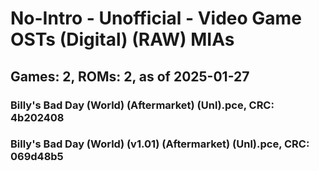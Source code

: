 # No-Intro - Unofficial - Video Game OSTs (Digital) (RAW) MIAs
## Games: 2, ROMs: 2, as of 2025-01-27
### Billy's Bad Day (World) (Aftermarket) (Unl).pce, CRC: 4b202408
### Billy's Bad Day (World) (v1.01) (Aftermarket) (Unl).pce, CRC: 069d48b5
